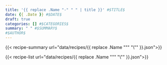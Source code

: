 ```yaml
---
title: '{{ replace .Name "-" " " | title }}' #$TITLE$
date: {{ .Date }} #$DATE$
draft: true
categories: [] #$CATEGORIES$
summary: " " #$SUMMARY$
#$AUTHOR$
---
```


{{< recipe-summary url="data/recipes/{{ replace .Name "\"" "\\\"" }}.json">}}
<!--more-->
{{< recipe-list url="data/recipes/{{ replace .Name "\"" "\\\"" }}.json">}}
